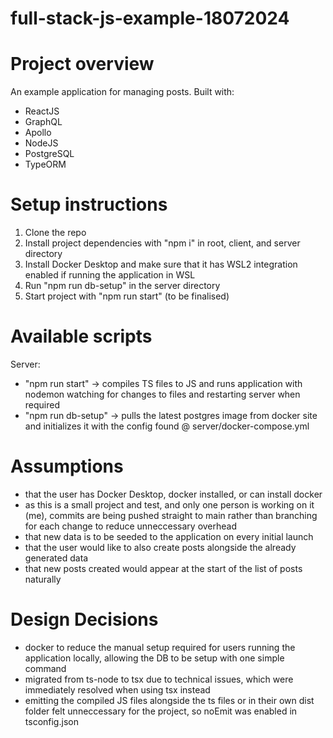 # full-stack-js-example-18072024

# Project overview

An example application for managing posts.
Built with:

- ReactJS
- GraphQL
- Apollo
- NodeJS
- PostgreSQL
- TypeORM

# Setup instructions

1. Clone the repo
2. Install project dependencies with "npm i" in root, client, and server directory
3. Install Docker Desktop and make sure that it has WSL2 integration enabled if running the application in WSL
4. Run "npm run db-setup" in the server directory
5. Start project with "npm run start" (to be finalised)

# Available scripts

Server:

- "npm run start" -> compiles TS files to JS and runs application with nodemon watching for changes to files and restarting server when required
- "npm run db-setup" -> pulls the latest postgres image from docker site and initializes it with the config found @ server/docker-compose.yml

# Assumptions

- that the user has Docker Desktop, docker installed, or can install docker
- as this is a small project and test, and only one person is working on it (me), commits are being pushed straight to main rather than branching for each change to reduce unneccessary overhead
- that new data is to be seeded to the application on every initial launch
- that the user would like to also create posts alongside the already generated data
- that new posts created would appear at the start of the list of posts naturally

# Design Decisions

- docker to reduce the manual setup required for users running the application locally, allowing the DB to be setup with one simple command
- migrated from ts-node to tsx due to technical issues, which were immediately resolved when using tsx instead
- emitting the compiled JS files alongside the ts files or in their own dist folder felt unneccessary for the project, so noEmit was enabled in tsconfig.json
